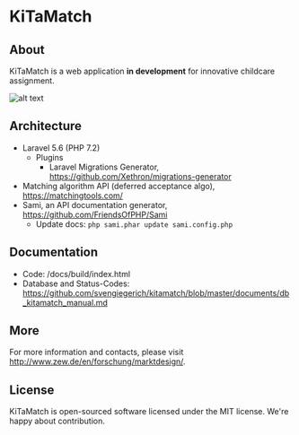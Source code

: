 # KiTaMatch

## About
KiTaMatch is a web application **in development** for innovative childcare assignment.

![alt text](kitamatch_dashboard.png "KitaMatch Dashboard")


## Architecture
- Laravel 5.6 (PHP 7.2)
  - Plugins
    - Laravel Migrations Generator, https://github.com/Xethron/migrations-generator
- Matching algorithm API (deferred acceptance algo), https://matchingtools.com/
- Sami, an API documentation generator, https://github.com/FriendsOfPHP/Sami
  - Update docs: `php sami.phar update sami.config.php`

## Documentation
- Code: /docs/build/index.html
- Database and Status-Codes: https://github.com/svengiegerich/kitamatch/blob/master/documents/db_kitamatch_manual.md

## More
For more information and contacts, please visit http://www.zew.de/en/forschung/marktdesign/.

## License
KiTaMatch is open-sourced software licensed under the MIT license. We're happy about contribution.
